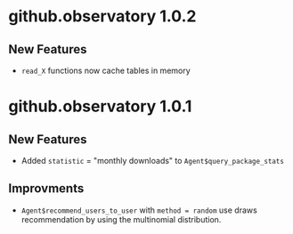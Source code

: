 # github.observatory 1.0.2

## New Features

* `read_X` functions now cache tables in memory


# github.observatory 1.0.1

## New Features

* Added `statistic` = "monthly downloads" to `Agent$query_package_stats`

## Improvments

* `Agent$recommend_users_to_user` with `method = random` use draws recommendation by using the multinomial distribution.
